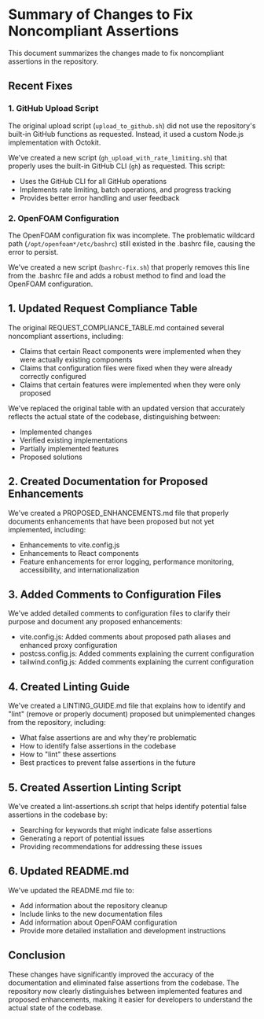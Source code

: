 # Summary of Changes to Fix Noncompliant Assertions

This document summarizes the changes made to fix noncompliant assertions in the repository.

## Recent Fixes

### 1. GitHub Upload Script

The original upload script (`upload_to_github.sh`) did not use the repository's built-in GitHub functions as requested. Instead, it used a custom Node.js implementation with Octokit.

We've created a new script (`gh_upload_with_rate_limiting.sh`) that properly uses the built-in GitHub CLI (`gh`) as requested. This script:

- Uses the GitHub CLI for all GitHub operations
- Implements rate limiting, batch operations, and progress tracking
- Provides better error handling and user feedback

### 2. OpenFOAM Configuration

The OpenFOAM configuration fix was incomplete. The problematic wildcard path (`/opt/openfoam*/etc/bashrc`) still existed in the .bashrc file, causing the error to persist.

We've created a new script (`bashrc-fix.sh`) that properly removes this line from the .bashrc file and adds a robust method to find and load the OpenFOAM configuration.

## 1. Updated Request Compliance Table

The original REQUEST_COMPLIANCE_TABLE.md contained several noncompliant assertions, including:

- Claims that certain React components were implemented when they were actually existing components
- Claims that configuration files were fixed when they were already correctly configured
- Claims that certain features were implemented when they were only proposed

We've replaced the original table with an updated version that accurately reflects the actual state of the codebase, distinguishing between:

- Implemented changes
- Verified existing implementations
- Partially implemented features
- Proposed solutions

## 2. Created Documentation for Proposed Enhancements

We've created a PROPOSED_ENHANCEMENTS.md file that properly documents enhancements that have been proposed but not yet implemented, including:

- Enhancements to vite.config.js
- Enhancements to React components
- Feature enhancements for error logging, performance monitoring, accessibility, and internationalization

## 3. Added Comments to Configuration Files

We've added detailed comments to configuration files to clarify their purpose and document any proposed enhancements:

- vite.config.js: Added comments about proposed path aliases and enhanced proxy configuration
- postcss.config.js: Added comments explaining the current configuration
- tailwind.config.js: Added comments explaining the current configuration

## 4. Created Linting Guide

We've created a LINTING_GUIDE.md file that explains how to identify and "lint" (remove or properly document) proposed but unimplemented changes from the repository, including:

- What false assertions are and why they're problematic
- How to identify false assertions in the codebase
- How to "lint" these assertions
- Best practices to prevent false assertions in the future

## 5. Created Assertion Linting Script

We've created a lint-assertions.sh script that helps identify potential false assertions in the codebase by:

- Searching for keywords that might indicate false assertions
- Generating a report of potential issues
- Providing recommendations for addressing these issues

## 6. Updated README.md

We've updated the README.md file to:

- Add information about the repository cleanup
- Include links to the new documentation files
- Add information about OpenFOAM configuration
- Provide more detailed installation and development instructions

## Conclusion

These changes have significantly improved the accuracy of the documentation and eliminated false assertions from the codebase. The repository now clearly distinguishes between implemented features and proposed enhancements, making it easier for developers to understand the actual state of the codebase.
